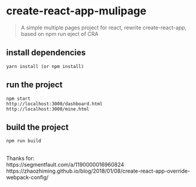 # create-react-app-mulipage
> A simple multiple pages project for react, rewrite create-react-app, based on npm run eject of CRA

## install dependencies
```
yarn install (or npm install)
```

## run the project
```
npm start
http://localhost:3000/dashboard.html
http://localhost:3000/mine.html
```

## build the project
```
npm run build
```

<br />
Thanks for:<br/>
https://segmentfault.com/a/1190000016960824 <br/>
https://zhaozhiming.github.io/blog/2018/01/08/create-react-app-override-webpack-config/  
